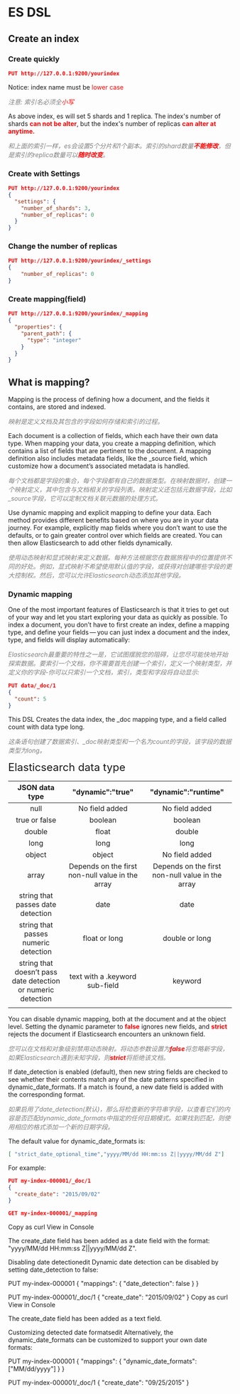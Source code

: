 # ES DSL

## <b>Create an index</b>

### <b>Create quickly</b>
```json
PUT http://127.0.0.1:9200/yourindex
```
Notice: index name must be <font color=red>lower case</font>

*<font color=grey>注意: 索引名必须全<font color=red>小写</font></font>*

As above index, es will set 5 shards and 1 replica. The index's number of shards <font color=red><b>can not be alter</b></font>, but the index's number of replicas <font color=red><b>can alter at anytime.</b></font>

*<font color=grey>和上面的索引一样，es会设置5个分片和1个副本。索引的shard数量<font color=red>**不能修改**</font>，但是索引的replica数量可以<font color=red>**随时改变**</font>。</font>*

### <b>Create with Settings</b>
```json
PUT http://127.0.0.1:9200/yourindex
{
  "settings": {
    "number_of_shards": 3,
    "number_of_replicas": 0
  }
}
```

### <b>Change the number of replicas</b>
```json
PUT http://127.0.0.1:9200/yourindex/_settings
{
    "number_of_replicas": 0
}
```

### <b>Create mapping(field)</b>
```json
PUT http://127.0.0.1:9200/yourindex/_mapping
{
  "properties": {
    "parent_path": {
      "type": "integer"
    }
  }
}
```

## <b>What is mapping?</b>
Mapping is the process of defining how a document, and the fields it contains, are stored and indexed.

<font color=grey>*映射是定义文档及其包含的字段如何存储和索引的过程。*</font>


Each document is a collection of fields, which each have their own data type. When mapping your data, you create a mapping definition, which contains a list of fields that are pertinent to the document. A mapping definition also includes metadata fields, like the _source field, which customize how a document’s associated metadata is handled.

<font color=grey>*每个文档都是字段的集合，每个字段都有自己的数据类型。在映射数据时，创建一个映射定义，其中包含与文档相关的字段列表。映射定义还包括元数据字段，比如_source字段，它可以定制文档关联元数据的处理方式。*</font>

Use dynamic mapping and explicit mapping to define your data. Each method provides different benefits based on where you are in your data journey. For example, explicitly map fields where you don’t want to use the defaults, or to gain greater control over which fields are created. You can then allow Elasticsearch to add other fields dynamically.

<font color=grey>*使用动态映射和显式映射来定义数据。每种方法根据您在数据旅程中的位置提供不同的好处。例如，显式映射不希望使用默认值的字段，或获得对创建哪些字段的更大控制权。然后，您可以允许Elasticsearch动态添加其他字段。*</font>

### <b>Dynamic mapping</b>

One of the most important features of Elasticsearch is that it tries to get out of your way and let you start exploring your data as quickly as possible. To index a document, you don’t have to first create an index, define a mapping type, and define your fields — you can just index a document and the index, type, and fields will display automatically:

<font color=grey>*Elasticsearch最重要的特性之一是，它试图摆脱您的阻碍，让您尽可能快地开始探索数据。要索引一个文档，你不需要首先创建一个索引，定义一个映射类型，并定义你的字段-你可以只索引一个文档，索引，类型和字段将自动显示:*</font>

```json
PUT data/_doc/1 
{ 
  "count": 5
}
```

This DSL Creates the data index, the _doc mapping type, and a field called count with data type long.

<font color=grey>*这条语句创建了数据索引、_doc映射类型和一个名为count的字段，该字段的数据类型为long。*</font>

<font size=5>Elasticsearch data type</font>

|JSON data type | "dynamic":"true"|"dynamic":"runtime"|
|:----:|:----:|:----:|
|null|No field added|No field added|
|true or false|boolean|boolean|
|double|float|double|
|long|long|long|
|object|object|No field added|
|array|Depends on the first non-null value in the array|Depends on the first non-null value in the array|
|string that passes date detection|date|date|
|string that passes numeric detection|float or long|double or long|
|string that doesn’t pass date detection or numeric detection|text with a .keyword sub-field|keyword|
|||


You can disable dynamic mapping, both at the document and at the object level. Setting the dynamic parameter to <font color=red>**false**</font> ignores new fields, and <font color=red>**strict**</font> rejects the document if Elasticsearch encounters an unknown field.

*<font color=grey>您可以在文档和对象级别禁用动态映射。将动态参数设置为<font color=red>**false**</font>将忽略新字段，如果Elasticsearch遇到未知字段，则<font color=red>**strict**</font>将拒绝该文档。</font>*

If date_detection is enabled (default), then new string fields are checked to see whether their contents match any of the date patterns specified in dynamic_date_formats. If a match is found, a new date field is added with the corresponding format.

*<font color=grey>如果启用了date_detection(默认)，那么将检查新的字符串字段，以查看它们的内容是否匹配dynamic_date_formats中指定的任何日期模式。如果找到匹配，则使用相应的格式添加一个新的日期字段。</font>*

The default value for dynamic_date_formats is:
```json
[ "strict_date_optional_time","yyyy/MM/dd HH:mm:ss Z||yyyy/MM/dd Z"]
```
For example:

```json
PUT my-index-000001/_doc/1
{
  "create_date": "2015/09/02"
}

GET my-index-000001/_mapping 
```
Copy as curl
View in Console
 

The create_date field has been added as a date field with the format:
"yyyy/MM/dd HH:mm:ss Z||yyyy/MM/dd Z".

Disabling date detectionedit
Dynamic date detection can be disabled by setting date_detection to false:

PUT my-index-000001
{
  "mappings": {
    "date_detection": false
  }
}

PUT my-index-000001/_doc/1 
{
  "create_date": "2015/09/02"
}
Copy as curl
View in Console
 

The create_date field has been added as a text field.

Customizing detected date formatsedit
Alternatively, the dynamic_date_formats can be customized to support your own date formats:

PUT my-index-000001
{
  "mappings": {
    "dynamic_date_formats": ["MM/dd/yyyy"]
  }
}

PUT my-index-000001/_doc/1
{
  "create_date": "09/25/2015"
}